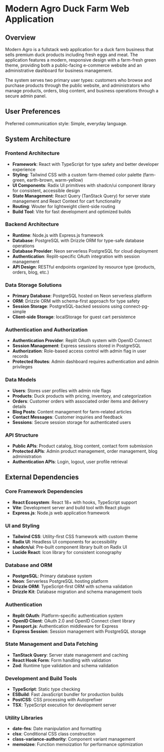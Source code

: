 # Modern Agro Duck Farm Web Application

## Overview

Modern Agro is a fullstack web application for a duck farm business that sells premium duck products including fresh eggs and meat. The application features a modern, responsive design with a farm-fresh green theme, providing both a public-facing e-commerce website and an administrative dashboard for business management.

The system serves two primary user types: customers who browse and purchase products through the public website, and administrators who manage products, orders, blog content, and business operations through a secure admin panel.

## User Preferences

Preferred communication style: Simple, everyday language.

## System Architecture

### Frontend Architecture
- **Framework**: React with TypeScript for type safety and better developer experience
- **Styling**: Tailwind CSS with a custom farm-themed color palette (farm-green, earth-brown, warm-yellow)
- **UI Components**: Radix UI primitives with shadcn/ui component library for consistent, accessible design
- **State Management**: React Query (TanStack Query) for server state management and React Context for cart functionality
- **Routing**: Wouter for lightweight client-side routing
- **Build Tool**: Vite for fast development and optimized builds

### Backend Architecture
- **Runtime**: Node.js with Express.js framework
- **Database**: PostgreSQL with Drizzle ORM for type-safe database operations
- **Database Provider**: Neon serverless PostgreSQL for cloud deployment
- **Authentication**: Replit-specific OAuth integration with session management
- **API Design**: RESTful endpoints organized by resource type (products, orders, blog, etc.)

### Data Storage Solutions
- **Primary Database**: PostgreSQL hosted on Neon serverless platform
- **ORM**: Drizzle ORM with schema-first approach for type safety
- **Session Storage**: PostgreSQL-backed sessions using connect-pg-simple
- **Client-side Storage**: localStorage for guest cart persistence

### Authentication and Authorization
- **Authentication Provider**: Replit OAuth system with OpenID Connect
- **Session Management**: Express sessions stored in PostgreSQL
- **Authorization**: Role-based access control with admin flag in user records
- **Protected Routes**: Admin dashboard requires authentication and admin privileges

### Data Models
- **Users**: Stores user profiles with admin role flags
- **Products**: Duck products with pricing, inventory, and categorization
- **Orders**: Customer orders with associated order items and delivery details
- **Blog Posts**: Content management for farm-related articles
- **Contact Messages**: Customer inquiries and feedback
- **Sessions**: Secure session storage for authenticated users

### API Structure
- **Public APIs**: Product catalog, blog content, contact form submission
- **Protected APIs**: Admin product management, order management, blog administration
- **Authentication APIs**: Login, logout, user profile retrieval

## External Dependencies

### Core Framework Dependencies
- **React Ecosystem**: React 18+ with hooks, TypeScript support
- **Vite**: Development server and build tool with React plugin
- **Express.js**: Node.js web application framework

### UI and Styling
- **Tailwind CSS**: Utility-first CSS framework with custom theme
- **Radix UI**: Headless UI components for accessibility
- **shadcn/ui**: Pre-built component library built on Radix UI
- **Lucide React**: Icon library for consistent iconography

### Database and ORM
- **PostgreSQL**: Primary database system
- **Neon**: Serverless PostgreSQL hosting platform
- **Drizzle ORM**: TypeScript-first ORM with schema validation
- **Drizzle Kit**: Database migration and schema management tools

### Authentication
- **Replit OAuth**: Platform-specific authentication system
- **OpenID Client**: OAuth 2.0 and OpenID Connect client library
- **Passport.js**: Authentication middleware for Express
- **Express Session**: Session management with PostgreSQL storage

### State Management and Data Fetching
- **TanStack Query**: Server state management and caching
- **React Hook Form**: Form handling with validation
- **Zod**: Runtime type validation and schema validation

### Development and Build Tools
- **TypeScript**: Static type checking
- **ESBuild**: Fast JavaScript bundler for production builds
- **PostCSS**: CSS processing with Autoprefixer
- **TSX**: TypeScript execution for development server

### Utility Libraries
- **date-fns**: Date manipulation and formatting
- **clsx**: Conditional CSS class construction
- **class-variance-authority**: Component variant management
- **memoizee**: Function memoization for performance optimization